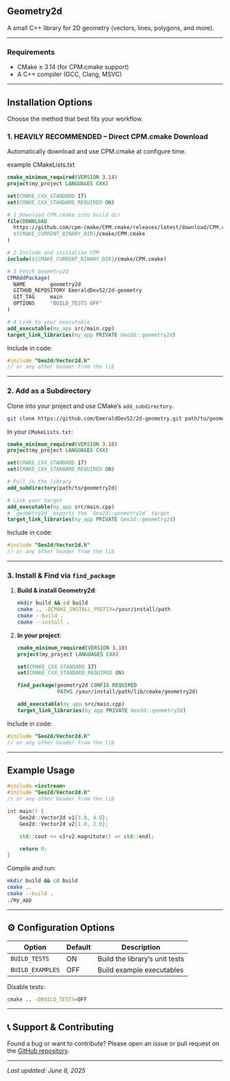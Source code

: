 ## Geometry2d

A small C++ library for 2D geometry (vectors, lines, polygons, and more).

---

### Requirements

* CMake ≥ 3.14 (for CPM.cmake support)
* A C++ compiler (GCC, Clang, MSVC)

---

## Installation Options

Choose the method that best fits your workflow.

### 1. HEAVILY RECOMMENDED – Direct CPM.cmake Download

Automatically download and use CPM.cmake at configure time.


example CMakeLists.txt
```cmake
cmake_minimum_required(VERSION 3.14)
project(my_project LANGUAGES CXX)

set(CMAKE_CXX_STANDARD 17)
set(CMAKE_CXX_STANDARD_REQUIRED ON)

# 1 Download CPM.cmake into build dir
file(DOWNLOAD
  https://github.com/cpm-cmake/CPM.cmake/releases/latest/download/CPM.cmake
  ${CMAKE_CURRENT_BINARY_DIR}/cmake/CPM.cmake
)

# 2 Include and initialize CPM
include(${CMAKE_CURRENT_BINARY_DIR}/cmake/CPM.cmake)

# 3 Fetch Geometry2d
CPMAddPackage(
  NAME        geometry2d
  GITHUB_REPOSITORY EmeraldDev52/2d-geometry
  GIT_TAG     main
  OPTIONS     "BUILD_TESTS OFF"
)

# 4 Link to your executable
add_executable(my_app src/main.cpp)
target_link_libraries(my_app PRIVATE Geo2d::geometry2d)
```

Include in code:

```cpp
#include "Geo2d/Vector2d.h"
// or any other header from the lib
```

---

### 2. Add as a Subdirectory

Clone into your project and use CMake’s `add_subdirectory`.

```bash
git clone https://github.com/EmeraldDev52/2d-geometry.git path/to/geometry2d
```

In your `CMakeLists.txt`:

```cmake
cmake_minimum_required(VERSION 3.10)
project(my_project LANGUAGES CXX)

set(CMAKE_CXX_STANDARD 17)
set(CMAKE_CXX_STANDARD_REQUIRED ON)

# Pull in the library
add_subdirectory(path/to/geometry2d)

# Link your target
add_executable(my_app src/main.cpp)
# `geometry2d` exports the `Geo2d::geometry2d` target
target_link_libraries(my_app PRIVATE Geo2d::geometry2d)
```

Include in code:

```cpp
#include "Geo2d/Vector2d.h"
// or any other header from the lib
```

---

### 3. Install & Find via `find_package`

1. **Build & install Geometry2d**:

   ```bash
   mkdir build && cd build
   cmake .. -DCMAKE_INSTALL_PREFIX=/your/install/path
   cmake --build .
   cmake --install .
   ```
2. **In your project**:

   ```cmake
   cmake_minimum_required(VERSION 3.10)
   project(my_project LANGUAGES CXX)

   set(CMAKE_CXX_STANDARD 17)
   set(CMAKE_CXX_STANDARD_REQUIRED ON)

   find_package(geometry2d CONFIG REQUIRED
                PATHS /your/install/path/lib/cmake/geometry2d)

   add_executable(my_app src/main.cpp)
   target_link_libraries(my_app PRIVATE Geo2d::geometry2d)
   ```

Include in code:

```cpp
#include "Geo2d/Vector2d.h"
// or any other header from the lib
```

---

## Example Usage

```cpp
#include <iostream>
#include "Geo2d/Vector2d.h"
// or any other header from the lib

int main() {
    Geo2d::Vector2d v1{3.0, 4.0};
    Geo2d::Vector2d v2{1.0, 2.0};

    std::cout << v1+v2.magnitute() << std::endl;

    return 0;
}
```

Compile and run:

```bash
mkdir build && cd build
cmake ..
cmake --build .
./my_app
```

---

## ⚙️ Configuration Options

| Option           | Default | Description                    |
| ---------------- | ------- | ------------------------------ |
| `BUILD_TESTS`    | ON      | Build the library’s unit tests |
| `BUILD_EXAMPLES` | OFF     | Build example executables      |

Disable tests:

```bash
cmake .. -DBUILD_TESTS=OFF
```

---

## 📞 Support & Contributing

Found a bug or want to contribute? Please open an issue or pull request on the [GitHub repository](https://github.com/EmeraldDev52/2d-geometry).

---

*Last updated: June 8, 2025*
